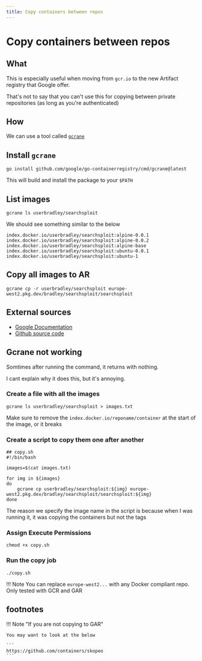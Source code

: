 ```yaml
---
title: Copy containers between repos
---
```


# Copy containers between repos

## What

This is especially useful when moving from `gcr.io` to the new Artifact registry that Google offer.

That's not to say that you can't use this for copying between private repositories (as long as you're authenticated)

## How

We can use a tool called [`gcrane`](https://github.com/google/go-containerregistry/blob/main/cmd/gcrane/README.md)

## Install `gcrane`

```shell
go install github.com/google/go-containerregistry/cmd/gcrane@latest
```

This will build and install the package to your `$PATH`

## List images

```shell
gcrane ls userbradley/searchsploit
```

We should see something similar to the below

```shell
index.docker.io/userbradley/searchsploit:alpine-0.0.1
index.docker.io/userbradley/searchsploit:alpine-0.0.2
index.docker.io/userbradley/searchsploit:alpine-base
index.docker.io/userbradley/searchsploit:ubuntu-0.0.1
index.docker.io/userbradley/searchsploit:ubuntu-1
```

## Copy all images to AR

```shell
gcrane cp -r userbradley/searchsploit europe-west2.pkg.dev/bradley/searchsploit/searchsploit
```

## External sources

* [Google Documentation](https://cloud.google.com/artifact-registry/docs/docker/copy-from-gcr#gcrane-local)
* [Github source code](https://github.com/google/go-containerregistry/tree/main/cmd/gcrane)

## Gcrane not working

Somtimes after running the command, it returns with nothing.

I cant explain why it does this, but it's annoying.

### Create a file with all the images

```shell
gcrane ls userbradley/searchsploit > images.txt
```

Make sure to remove the `index.docker.io/reponame/container` at the start of the image, or it breaks

### Create a script to copy them one after another

```shell
## copy.sh
#!/bin/bash

images=$(cat images.txt)

for img in ${images}
do
    gcrane cp userbradley/searchsploit:${img} europe-west2.pkg.dev/bradley/searchsploit/searchsploit:${img}
done
```

The reason we specify the image name in the script is because when I was running it, it was copying the containers but not the tags

### Assign Execute Permissions

```shell
chmod +x copy.sh
```

### Run the copy job

```shell
./copy.sh
```

!!! Note
    You can replace `europe-west2...` with any Docker compliant repo. Only tested with GCR and GAR

## footnotes

!!! Note "If you are not copying to GAR"

    You may want to look at the below

    ```
    https://github.com/containers/skopeo
    ```
